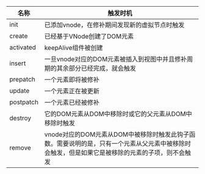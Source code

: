 <!--
 * @Author: atdow
 * @Date: 2022-03-20 19:29:36
 * @LastEditors: null
 * @LastEditTime: 2022-03-20 19:35:37
 * @Description: file description
-->

|名称|触发时机|
|--|--|
|init|已添加vnode，在修补期间发现新的虚拟节点时触发|
|create|已经基于VNode创建了DOM元素|
|activated|keepAlive组件被创建|
|insert|一旦vnode对应的DOM元素被插入到视图中并且修补周期的其余部分已经完成，就会触发|
|prepatch|一个元素即将被修补|
|update|一个元素正在被更新|
|postpatch|一个元素已经被修补|
|destroy|它的DOM元素从DOM中移除时或它的父元素从DOM中移除时触发|
|remove|vnode对应的DOM元素从DOM中被移除时触发此钩子函数。需要说明的是，只有一个元素从父元素中被移除时会触发，但是如果它是被移除的元素的子项，则不会触发|
